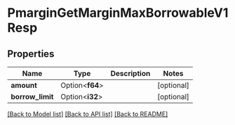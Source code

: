 # PmarginGetMarginMaxBorrowableV1Resp

## Properties

Name | Type | Description | Notes
------------ | ------------- | ------------- | -------------
**amount** | Option<**f64**> |  | [optional]
**borrow_limit** | Option<**i32**> |  | [optional]

[[Back to Model list]](../README.md#documentation-for-models) [[Back to API list]](../README.md#documentation-for-api-endpoints) [[Back to README]](../README.md)


